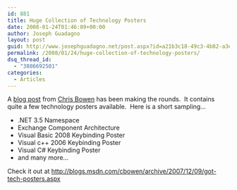 ```yaml
---
id: 881
title: Huge Collection of Technology Posters
date: 2008-01-24T01:46:09+00:00
author: Joseph Guadagno
layout: post
guid: http://www.josephguadagno.net/post.aspx?id=a21b3c18-49c3-4b82-a3e7-0ea62476ddc1
permalink: /2008/01/24/huge-collection-of-technology-posters/
dsq_thread_id:
  - "3886692501"
categories:
  - Articles
---
```

<p>A <a target="_blank" href="http://blogs.msdn.com/cbowen/archive/2007/12/09/got-tech-posters.aspx">blog post</a> from <a target="_blank" href="http://blogs.msdn.com/cbowen/default.aspx">Chris  Bowen</a>&nbsp;has been making the rounds.&nbsp; It contains quite a few technology  posters available.&nbsp; Here is a short sampling...</p>
<ul>
    <li>.NET 3.5 Namespace</li>
    <li>Exchange Component Architecture</li>
    <li>Visual Basic 2008 Keybinding Poster</li>
    <li>Visual c++ 2006 Keybinding Poster</li>
    <li>Visual C# Keybinding Poster</li>
    <li>and many more...</li>
</ul>
<p>Check it out at <a href="http://blogs.msdn.com/cbowen/archive/2007/12/09/got-tech-posters.aspx" title="http://blogs.msdn.com/cbowen/archive/2007/12/09/got-tech-posters.aspx">http://blogs.msdn.com/cbowen/archive/2007/12/09/got-tech-posters.aspx</a></p>